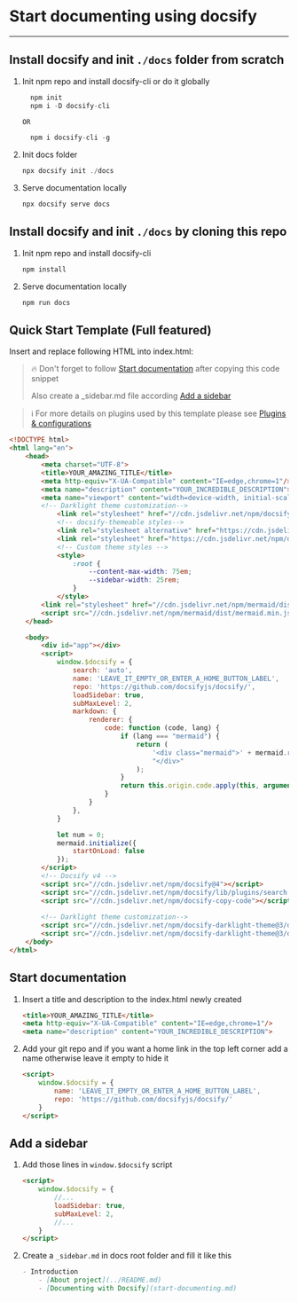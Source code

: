 # Start documenting using docsify

---

## Install docsify and init `./docs` folder from scratch
1. Init npm repo and install docsify-cli or do it globally
    ```javascript
      npm init
      npm i -D docsify-cli
    
    OR
    
      npm i docsify-cli -g
    ```

1. Init docs folder
    ```javascript
    npx docsify init ./docs
    ```
   
1. Serve documentation locally
   ```javascript
   npx docsify serve docs
   ```

## Install docsify and init `./docs` by cloning this repo
1. Init npm repo and install docsify-cli
    ```javascript
    npm install
    ```

1. Serve documentation locally
    ```javascript
    npm run docs
    ```


## Quick Start Template (Full featured)
Insert and replace following HTML into index.html:
> :fire: Don't forget to follow [Start documentation](#start-documentation) after copying this code snippet
> 
> Also create a _sidebar.md file according [Add a sidebar](#add-a-sidebar)

> :information_source: For more details on plugins used by this template please see [Plugins & configurations](docsify-docs/useful-plugins.md)

```html
<!DOCTYPE html>
<html lang="en">
    <head>
        <meta charset="UTF-8">
        <title>YOUR_AMAZING_TITLE</title>
        <meta http-equiv="X-UA-Compatible" content="IE=edge,chrome=1"/>
        <meta name="description" content="YOUR_INCREDIBLE_DESCRIPTION">
        <meta name="viewport" content="width=device-width, initial-scale=1.0, minimum-scale=1.0">
        <!-- Darklight theme customization-->
            <link rel="stylesheet" href="//cdn.jsdelivr.net/npm/docsify-darklight-theme@3/dist/docsify-themeable/style.min.css" type="text/css">
            <!-- docsify-themeable styles-->
            <link rel="stylesheet alternative" href="https://cdn.jsdelivr.net/npm/docsify-themeable@0/dist/css/theme-simple.css" title="light">
            <link rel="stylesheet" href="https://cdn.jsdelivr.net/npm/docsify-themeable@0/dist/css/theme-simple-dark.css" title="dark">
            <!-- Custom theme styles -->
            <style>
                :root {
                    --content-max-width: 75em;
                    --sidebar-width: 25rem;
                }
            </style>
        <link rel="stylesheet" href="//cdn.jsdelivr.net/npm/mermaid/dist/mermaid.min.css">
        <script src="//cdn.jsdelivr.net/npm/mermaid/dist/mermaid.min.js"></script>
    </head>

    <body>
        <div id="app"></div>
        <script>
            window.$docsify = {
                search: 'auto',
                name: 'LEAVE_IT_EMPTY_OR_ENTER_A_HOME_BUTTON_LABEL',
                repo: 'https://github.com/docsifyjs/docsify/',
                loadSidebar: true,
                subMaxLevel: 2,
                markdown: {
                    renderer: {
                        code: function (code, lang) {
                            if (lang === "mermaid") {
                                return (
                                    '<div class="mermaid">' + mermaid.render('mermaid-svg-' + num++, code) +
                                    "</div>"
                                );
                            }
                            return this.origin.code.apply(this, arguments);
                        }
                    }
                },
            }

            let num = 0;
            mermaid.initialize({
                startOnLoad: false
            });
        </script>
        <!-- Docsify v4 -->
        <script src="//cdn.jsdelivr.net/npm/docsify@4"></script>
        <script src="//cdn.jsdelivr.net/npm/docsify/lib/plugins/search.min.js"></script>
        <script src="//cdn.jsdelivr.net/npm/docsify-copy-code"></script>
        
        <!-- Darklight theme customization-->
        <script src="//cdn.jsdelivr.net/npm/docsify-darklight-theme@3/dist/docsify-themeable/main.min.js"></script>
        <script src="//cdn.jsdelivr.net/npm/docsify-darklight-theme@3/dist/docsify-themeable/index.min.js"></script>
    </body>
</html>
```   


## Start documentation
1. Insert a title and description to the index.html newly created
    ```html
    <title>YOUR_AMAZING_TITLE</title>
    <meta http-equiv="X-UA-Compatible" content="IE=edge,chrome=1"/>
    <meta name="description" content="YOUR_INCREDIBLE_DESCRIPTION">
    ```

1. Add your git repo and if you want a home link in the top left corner add a name otherwise leave it empty to hide it
    ```html
    <script>
        window.$docsify = {
            name: 'LEAVE_IT_EMPTY_OR_ENTER_A_HOME_BUTTON_LABEL',
            repo: 'https://github.com/docsifyjs/docsify/'
        }
    </script>
    ```
   

## Add a sidebar
1. Add those lines in `window.$docsify` script
    ```html
    <script>
        window.$docsify = {
            //...
            loadSidebar: true,
            subMaxLevel: 2,
            //...           
        }
    </script>
    ```
   
1. Create a `_sidebar.md` in docs root folder and fill it like this
    ```markdown
    - Introduction
        - [About project](../README.md)
        - [Documenting with Docsify](start-documenting.md)
    ```

